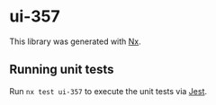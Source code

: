 # ui-357

This library was generated with [Nx](https://nx.dev).

## Running unit tests

Run `nx test ui-357` to execute the unit tests via [Jest](https://jestjs.io).

